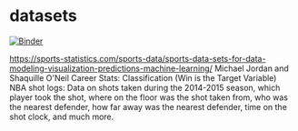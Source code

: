 # datasets
[![Binder](https://mybinder.org/badge_logo.svg)](https://mybinder.org/v2/gh/fenago/datasets/HEAD)

https://sports-statistics.com/sports-data/sports-data-sets-for-data-modeling-visualization-predictions-machine-learning/
Michael Jordan and Shaquille O'Neil Career Stats:  Classification (Win is the Target Variable) </br>
NBA shot logs: Data on shots taken during the 2014-2015 season, which player took the shot, where on the floor was the shot taken from, who was the nearest defender, how far away was the nearest defender, time on the shot clock, and much more.


